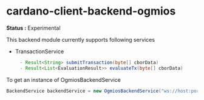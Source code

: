 # cardano-client-backend-ogmios

**Status :** Experimental

This backend module currently supports following services

- TransactionService
```java  
     - Result<String> submitTransaction(byte[] cborData)
     - Result<List<EvaluationResult>> evaluateTx(byte[] cborData)
```

To get an instance of OgmiosBackendService

```java
BackendService backendService = new OgmiosBackendService("ws://host:port")

```

